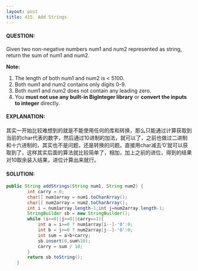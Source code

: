 ```yaml
---
layout: post
title: 415. Add Strings
---
```


#### QUESTION:

Given two non-negative numbers num1 and num2 represented as string, return the sum of num1 and num2.

**Note:**

1. The length of both num1 and num2 is < 5100.
2. Both num1 and num2 contains only digits 0-9.
3. Both num1 and num2 does not contain any leading zero.
4. You **must not use any built-in BigInteger library** or **convert the inputs to integer** directly.



#### EXPLANATION:

其实一开始比较难想到的就是不能使用任何的库和转换，那么只能通过计算获取到当前的char代表的数字，然后通过10进制的加法，就可以了，之前也做过二进制和十六进制的，其实也不是问题，还是转换的问题。直接用char减去‘0’就可以获取到了，这样其实后面的算法就比较简单了，相加，加上之前的进位，得到的结果对10取余装入结果，进位计算出来就行。

#### SOLUTION:

```JAVA
public String addStrings(String num1, String num2) {
        int carry = 0;
        char[] num1array = num1.toCharArray();
        char[] num2array = num2.toCharArray();
        int i = num1array.length-1;int j=num2array.length-1;
        StringBuilder sb = new StringBuilder();
        while (i>=0||j>=0||carry==1){
            int a = i>=0 ? num1array[i--]-'0':0;
            int b = j>=0 ? num2array[j--]-'0':0;
            int sum = a+b+carry;
            sb.insert(0,sum%10);
            carry = sum / 10;
        }
        return sb.toString();
    }
```

